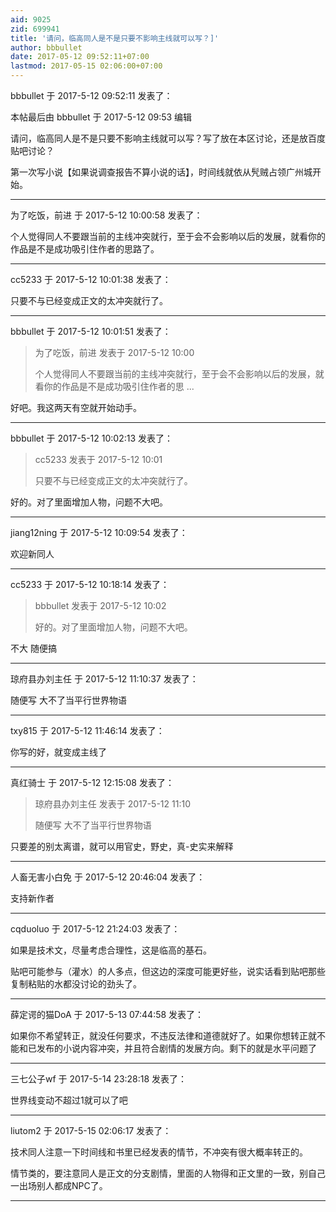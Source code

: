 ```yaml
---
aid: 9025
zid: 699941
title: '请问，临高同人是不是只要不影响主线就可以写？]'
author: bbbullet
date: 2017-05-12 09:52:11+07:00
lastmod: 2017-05-15 02:06:00+07:00
---
```


bbbullet 于 2017-5-12 09:52:11 发表了：

本帖最后由 bbbullet 于 2017-5-12 09:53 编辑 

请问，临高同人是不是只要不影响主线就可以写？写了放在本区讨论，还是放百度贴吧讨论？

第一次写小说【如果说调查报告不算小说的话】，时间线就依从髠贼占领广州城开始。

---------

为了吃饭，前进 于 2017-5-12 10:00:58 发表了：

个人觉得同人不要跟当前的主线冲突就行，至于会不会影响以后的发展，就看你的作品是不是成功吸引住作者的思路了。

---------

cc5233 于 2017-5-12 10:01:38 发表了：

只要不与已经变成正文的太冲突就行了。

---------

bbbullet 于 2017-5-12 10:01:51 发表了：

> 为了吃饭，前进 发表于 2017-5-12 10:00
> 
> 个人觉得同人不要跟当前的主线冲突就行，至于会不会影响以后的发展，就看你的作品是不是成功吸引住作者的思 ...



好吧。我这两天有空就开始动手。

---------

bbbullet 于 2017-5-12 10:02:13 发表了：

> cc5233 发表于 2017-5-12 10:01
> 
> 只要不与已经变成正文的太冲突就行了。



好的。对了里面增加人物，问题不大吧。

---------

jiang12ning 于 2017-5-12 10:09:54 发表了：

欢迎新同人

---------

cc5233 于 2017-5-12 10:18:14 发表了：

> bbbullet 发表于 2017-5-12 10:02
> 
> 好的。对了里面增加人物，问题不大吧。



不大 随便搞

---------

琼府县办刘主任 于 2017-5-12 11:10:37 发表了：

随便写 大不了当平行世界物语

---------

txy815 于 2017-5-12 11:46:14 发表了：

你写的好，就变成主线了

---------

真红骑士 于 2017-5-12 12:15:08 发表了：

> 琼府县办刘主任 发表于 2017-5-12 11:10
> 
> 随便写 大不了当平行世界物语



只要差的别太离谱，就可以用官史，野史，真-史实来解释

---------

人畜无害小白免 于 2017-5-12 20:46:04 发表了：

支持新作者

---------

cqduoluo 于 2017-5-12 21:24:03 发表了：

如果是技术文，尽量考虑合理性，这是临高的基石。

贴吧可能参与（灌水）的人多点，但这边的深度可能更好些，说实话看到贴吧那些复制粘贴的水都没讨论的劲头了。

---------

薛定谔的猫DoA 于 2017-5-13 07:44:58 发表了：

如果你不希望转正，就没任何要求，不违反法律和道德就好了。如果你想转正就不能和已发布的小说内容冲突，并且符合剧情的发展方向。剩下的就是水平问题了

---------

三七公子wf 于 2017-5-14 23:28:18 发表了：

世界线变动不超过1就可以了吧

---------

liutom2 于 2017-5-15 02:06:17 发表了：

技术同人注意一下时间线和书里已经发表的情节，不冲突有很大概率转正的。

情节类的，要注意同人是正文的分支剧情，里面的人物得和正文里的一致，别自己一出场别人都成NPC了。

---------


